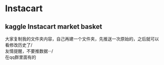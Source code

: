 # Instacart
## kaggle Instacart market basket
大家复制我的文件夹内容，自己再建一个文件夹，先推送一次原始的，之后就可以看修改历史了/<br>
友情提醒，不要推数据···/<br>
在qq群里面有的
